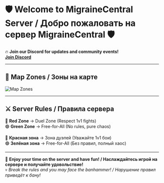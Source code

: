 # 🛡️ Welcome to MigraineCentral Server / Добро пожаловать на сервер MigraineCentral 🛡️

🔥 **Join our Discord for updates and community events!**  
[**Join Discord**](https://discord.gg/tQ59EgYV)

---

## 🏰 Map Zones / Зоны на карте  
![Map Zones](https://i.ibb.co/LdQhpgdB/125160253-6-image.png)

---

## ⚔️ Server Rules / Правила сервера  
🔴 **Red Zone** → Duel Zone (Respect 1v1 fights)  
🟢 **Green Zone** → Free-for-All (No rules, pure chaos)  

🔴 **Красная зона** → Зона дуэлей (Уважайте 1v1 бои)  
🟢 **Зелёная зона** → Free-for-All (Без правил, полный хаос)  

---

👑 **Enjoy your time on the server and have fun! / Наслаждайтесь игрой на сервере и получайте удовольствие!**  
💀 *Break the rules and you may face the banhammer! / Нарушение правил приведёт к бану!*  
